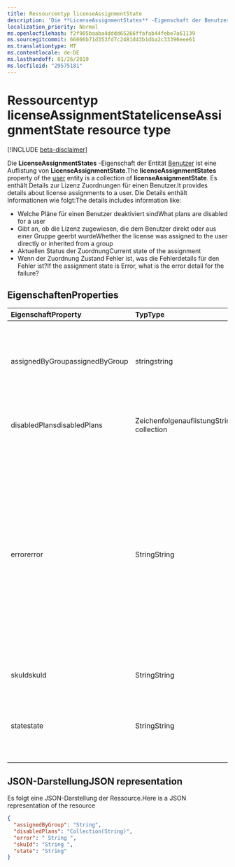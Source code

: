 ```yaml
---
title: Ressourcentyp licenseAssignmentState
description: 'Die **LicenseAssignmentStates** -Eigenschaft der Benutzerentität ist eine Auflistung von **LicenseAssignmentState**. Es enthält Details zur Lizenz Zuordnungen für einen Benutzer. Die Details enthält Informationen wie folgt:  '
localization_priority: Normal
ms.openlocfilehash: f2f905baaba4dddd65266ffafab44febe7a61139
ms.sourcegitcommit: 66066b71d353fd7c2481d43b1dba2c33390eee61
ms.translationtype: MT
ms.contentlocale: de-DE
ms.lasthandoff: 01/26/2019
ms.locfileid: "29575181"
---
```

# <a name="licenseassignmentstate-resource-type"></a><span data-ttu-id="65c14-105">Ressourcentyp licenseAssignmentState</span><span class="sxs-lookup"><span data-stu-id="65c14-105">licenseAssignmentState resource type</span></span>

[!INCLUDE [beta-disclaimer](../../includes/beta-disclaimer.md)]

<span data-ttu-id="65c14-106">Die **LicenseAssignmentStates** -Eigenschaft der Entität [Benutzer](user.md) ist eine Auflistung von **LicenseAssignmentState**.</span><span class="sxs-lookup"><span data-stu-id="65c14-106">The **licenseAssignmentStates** property of the [user](user.md) entity is a collection of **licenseAssignmentState**.</span></span> <span data-ttu-id="65c14-107">Es enthält Details zur Lizenz Zuordnungen für einen Benutzer.</span><span class="sxs-lookup"><span data-stu-id="65c14-107">It provides details about license assignments to a user.</span></span> <span data-ttu-id="65c14-108">Die Details enthält Informationen wie folgt:</span><span class="sxs-lookup"><span data-stu-id="65c14-108">The details includes information like:</span></span>  

 - <span data-ttu-id="65c14-109">Welche Pläne für einen Benutzer deaktiviert sind</span><span class="sxs-lookup"><span data-stu-id="65c14-109">What plans are disabled for a user</span></span>
 - <span data-ttu-id="65c14-110">Gibt an, ob die Lizenz zugewiesen, die dem Benutzer direkt oder aus einer Gruppe geerbt wurde</span><span class="sxs-lookup"><span data-stu-id="65c14-110">Whether the license was assigned to the user directly or inherited from a group</span></span>
 - <span data-ttu-id="65c14-111">Aktuellen Status der Zuordnung</span><span class="sxs-lookup"><span data-stu-id="65c14-111">Current state of the assignment</span></span>
 - <span data-ttu-id="65c14-112">Wenn der Zuordnung Zustand Fehler ist, was die Fehlerdetails für den Fehler ist?</span><span class="sxs-lookup"><span data-stu-id="65c14-112">If the assignment state is Error, what is the error detail for the failure?</span></span> 


## <a name="properties"></a><span data-ttu-id="65c14-113">Eigenschaften</span><span class="sxs-lookup"><span data-stu-id="65c14-113">Properties</span></span>
| <span data-ttu-id="65c14-114">Eigenschaft</span><span class="sxs-lookup"><span data-stu-id="65c14-114">Property</span></span>     | <span data-ttu-id="65c14-115">Typ</span><span class="sxs-lookup"><span data-stu-id="65c14-115">Type</span></span>   |<span data-ttu-id="65c14-116">Beschreibung</span><span class="sxs-lookup"><span data-stu-id="65c14-116">Description</span></span>|
|:---------------|:--------|:----------|
|<span data-ttu-id="65c14-117">assignedByGroup</span><span class="sxs-lookup"><span data-stu-id="65c14-117">assignedByGroup</span></span>|<span data-ttu-id="65c14-118">string</span><span class="sxs-lookup"><span data-stu-id="65c14-118">string</span></span>|<span data-ttu-id="65c14-119">Die Id der Gruppe, die diese Lizenz zugewiesen.</span><span class="sxs-lookup"><span data-stu-id="65c14-119">The id of the group that assigns this license.</span></span> <span data-ttu-id="65c14-120">Wenn die Zuordnung einer Lizenz Direct zugewiesen ist, werden in diesem Feld auf Null festgelegt.</span><span class="sxs-lookup"><span data-stu-id="65c14-120">If the assignment is a direct-assigned license, this field will be Null.</span></span> <span data-ttu-id="65c14-121">Schreibgeschützt.</span><span class="sxs-lookup"><span data-stu-id="65c14-121">Read-Only.</span></span>|
|<span data-ttu-id="65c14-122">disabledPlans</span><span class="sxs-lookup"><span data-stu-id="65c14-122">disabledPlans</span></span>| <span data-ttu-id="65c14-123">Zeichenfolgenauflistung</span><span class="sxs-lookup"><span data-stu-id="65c14-123">String collection</span></span> |<span data-ttu-id="65c14-124">Die Servicepläne, die in dieser Aufgabe deaktiviert sind.</span><span class="sxs-lookup"><span data-stu-id="65c14-124">The service plans that are disabled in this assignment.</span></span> <span data-ttu-id="65c14-125">Schreibgeschützt.</span><span class="sxs-lookup"><span data-stu-id="65c14-125">Read-Only.</span></span>|
|<span data-ttu-id="65c14-126">error</span><span class="sxs-lookup"><span data-stu-id="65c14-126">error</span></span>|<span data-ttu-id="65c14-127">String</span><span class="sxs-lookup"><span data-stu-id="65c14-127">String</span></span>|<span data-ttu-id="65c14-128">Lizenz-Zuordnung-Fehler.</span><span class="sxs-lookup"><span data-stu-id="65c14-128">License assignment failure error.</span></span> <span data-ttu-id="65c14-129">Wenn die Lizenz erfolgreich zugewiesen ist, werden in diesem Feld auf Null festgelegt.</span><span class="sxs-lookup"><span data-stu-id="65c14-129">If the license is assigned successfully, this field will be Null.</span></span> <span data-ttu-id="65c14-130">Schreibgeschützt.</span><span class="sxs-lookup"><span data-stu-id="65c14-130">Read-Only.</span></span> <span data-ttu-id="65c14-131">Mögliche Werte: `CountViolation`, `MutuallyExclusiveViolation`, `DependencyViolation`, `ProhibitedInUsageLocationViolation`, `UniquenessViolation`, und `Others`.</span><span class="sxs-lookup"><span data-stu-id="65c14-131">Possible values: `CountViolation`, `MutuallyExclusiveViolation`, `DependencyViolation`, `ProhibitedInUsageLocationViolation`, `UniquenessViolation`, and `Others`.</span></span> <span data-ttu-id="65c14-132">Weitere Informationen zum Identifizieren und Beheben von lizenzzuweisung Fehler finden Sie [hier](https://docs.microsoft.com/azure/active-directory/users-groups-roles/licensing-groups-resolve-problems).</span><span class="sxs-lookup"><span data-stu-id="65c14-132">For more information on how to identify and resolve license assignment errors see [here](https://docs.microsoft.com/azure/active-directory/users-groups-roles/licensing-groups-resolve-problems).</span></span>|
|<span data-ttu-id="65c14-133">skuId</span><span class="sxs-lookup"><span data-stu-id="65c14-133">skuId</span></span>|<span data-ttu-id="65c14-134">String</span><span class="sxs-lookup"><span data-stu-id="65c14-134">String</span></span>|<span data-ttu-id="65c14-135">Die eindeutige ID der SKU.</span><span class="sxs-lookup"><span data-stu-id="65c14-135">The unique identifier for the SKU.</span></span> <span data-ttu-id="65c14-136">Schreibgeschützt.</span><span class="sxs-lookup"><span data-stu-id="65c14-136">Read-Only.</span></span>|
|<span data-ttu-id="65c14-137">state</span><span class="sxs-lookup"><span data-stu-id="65c14-137">state</span></span>|<span data-ttu-id="65c14-138">String</span><span class="sxs-lookup"><span data-stu-id="65c14-138">String</span></span>|<span data-ttu-id="65c14-139">Geben Sie den aktuellen Status dieser Aufgabe an.</span><span class="sxs-lookup"><span data-stu-id="65c14-139">Indicate the current state of this assignment.</span></span> <span data-ttu-id="65c14-140">Schreibgeschützt.</span><span class="sxs-lookup"><span data-stu-id="65c14-140">Read-Only.</span></span> <span data-ttu-id="65c14-141">Mögliche Werte: aktiv "," ActiveWithError "," deaktiviert "und" Fehler.</span><span class="sxs-lookup"><span data-stu-id="65c14-141">Possible values: Active, ActiveWithError, Disabled and Error.</span></span>|

## <a name="json-representation"></a><span data-ttu-id="65c14-142">JSON-Darstellung</span><span class="sxs-lookup"><span data-stu-id="65c14-142">JSON representation</span></span>

<span data-ttu-id="65c14-143">Es folgt eine JSON-Darstellung der Ressource.</span><span class="sxs-lookup"><span data-stu-id="65c14-143">Here is a JSON representation of the resource</span></span>
<!-- {
  "blockType": "resource",
  "optionalProperties": [ ],
  "@type": "microsoft.graph.licenseAssignmentState"
}-->
```json
{
  "assignedByGroup": "String",
  "disabledPlans": "Collection(String)",
  "error": " String ",  
  "skuId": "String ",
  "state": "String"
}

```
<!--
{
  "type": "#page.annotation",
  "suppressions": [
    "Error: /api-reference/beta/resources/licenseAssignmentState.md:\r\n      Exception processing links.\r\n    System.ArgumentException: Link Definition was null. Link text: !INCLUDE [beta-disclaimer](../../includes/beta-disclaimer.md)\r\n      at ApiDoctor.Validation.DocFile.get_LinkDestinations()\r\n      at ApiDoctor.Validation.DocSet.ValidateLinks(Boolean includeWarnings, String[] relativePathForFiles, IssueLogger issues, Boolean requireFilenameCaseMatch, Boolean printOrphanedFiles)"
  ]
}
-->
